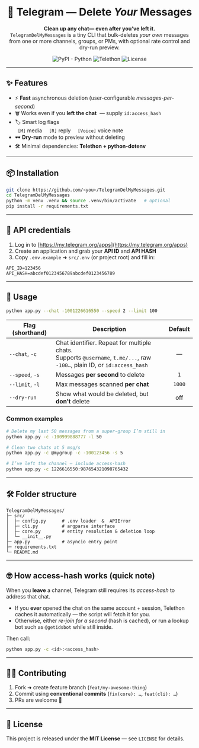 <!-- prettier-ignore-start -->
<h1 align="center">🧹 Telegram&nbsp;&mdash; Delete <em>Your</em> Messages</h1>
<p align="center">
  <strong>Clean up any chat— even after you’ve left it.</strong><br>
  <code>TelegramDelMyMessages</code> is a tiny CLI that bulk-deletes <em>your own</em> messages from one or more channels, groups, or PMs, with optional rate control and dry-run preview.
</p>

<p align="center">
  <img alt="PyPI - Python" src="https://img.shields.io/badge/python-3.9%2B-blue">
  <img alt="Telethon" src="https://img.shields.io/badge/telethon-≥1.34-orange">
  <img alt="License" src="https://img.shields.io/github/license/yourname/TelegramDelMyMessages">
</p>
<!-- prettier-ignore-end -->

---

## ✨ Features
- ⚡ **Fast** asynchronous deletion (user-configurable _messages-per-second_)
- 🗑️ Works even if you **left the chat** &nbsp;— supply `id:access_hash`
- 🏷️ Smart log flags  
  ` [M]` media &nbsp; ` [R]` reply &nbsp; ` [Voice]` voice note
- 🕶️ **Dry-run** mode to preview without deleting
- 🛠️ Minimal dependencies: **Telethon + python-dotenv**

---

## 📦 Installation

```bash
git clone https://github.com/<you>/TelegramDelMyMessages.git
cd TelegramDelMyMessages
python -m venv .venv && source .venv/bin/activate   # optional
pip install -r requirements.txt
```

---

## 🔑 API credentials

1. Log in to [https://my.telegram.org/apps](https://my.telegram.org/apps)
2. Create an application and grab your **API ID** and **API HASH**
3. Copy `.env.example` ➜ `src/.env` (or project root) and fill in:

```dotenv
API_ID=123456
API_HASH=abcdef0123456789abcdef0123456789
```

---

## 🚀 Usage

```bash
python app.py --chat -1001226616550 --speed 2 --limit 100
```

| Flag (shorthand) | Description                                                                                                                 | Default |
| ---------------- | --------------------------------------------------------------------------------------------------------------------------- | :-----: |
| `--chat`, `-c`   | Chat identifier. Repeat for multiple chats.<br>Supports `@username`, `t.me/...`, raw `-100…`, plain ID, or `id:access_hash` |    —    |
| `--speed`, `-s`  | Messages **per second** to delete                                                                                           |   `1`   |
| `--limit`, `-l`  | Max messages scanned **per chat**                                                                                           |  `1000` |
| `--dry-run`      | Show what would be deleted, but **don’t** delete                                                                            |   off   |

### Common examples

```bash
# Delete my last 50 messages from a super-group I’m still in
python app.py -c -100999888777 -l 50

# Clean two chats at 5 msg/s
python app.py -c @mygroup -c -100123456 -s 5

# I’ve left the channel – include access-hash
python app.py -c 1226616550:987654321098765432
```

---

## 🛠️ Folder structure

```
TelegramDelMyMessages/
├─ src/
│  ├─ config.py      # .env loader  &  APIError
│  ├─ cli.py         # argparse interface
│  ├─ core.py        # entity resolution & deletion loop
│  └─ __init__.py
├─ app.py            # asyncio entry point
├─ requirements.txt
└─ README.md
```

---

## 🤓 How access-hash works (quick note)

When you **leave** a channel, Telegram still requires its *access-hash* to address
that chat.

* If you **ever** opened the chat on the same account + session, Telethon caches it automatically — the script will fetch it for you.
* Otherwise, either *re-join for a second* (hash is cached), or run a lookup bot such as `@getidsbot` while still inside.

Then call:

```bash
python app.py -c <id>:<access_hash>
```

---

## 🧑‍💻 Contributing

1. Fork ➜ create feature branch (`feat/my-awesome-thing`)
2. Commit using **conventional commits** (`fix(core): …`, `feat(cli): …`)
3. PRs are welcome 🙂

---

## 📄 License

This project is released under the **MIT License** — see `LICENSE` for details.
